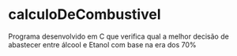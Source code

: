 # calculoDeCombustivel
Programa desenvolvido em C que verifica qual a melhor decisão de abastecer entre álcool e Etanol com base na era dos 70%
